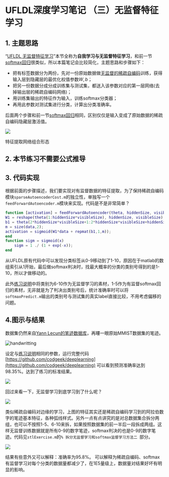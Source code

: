 # UFLDL深度学习笔记 （三）无监督特征学习



## 1. 主题思路

“[UFLDL 无监督特征学习](http://deeplearning.stanford.edu/wiki/index.php/%E8%87%AA%E6%88%91%E5%AD%A6%E4%B9%A0)”本节全称为**自我学习与无监督特征学习**，和前一节[softmax回归](http://www.cnblogs.com/Deep-Learning/p/7073744.html)很类似，所以本篇笔记会比较简化，主题思路和步骤如下：

- 把有标签数据分为两份，先对一份原始数据做[无监督的稀疏自编码](http://www.cnblogs.com/Deep-Learning/p/6978115.html)训练，获得输入层到隐藏层的最优化权值参数$W, b$；
- 把另一份数据分成分成训练集与测试集，都送入该参数对应的第一层网络(去掉输出层的稀疏自编码网络)；
- 用训练集输出的特征作为输入，训练softmax分类器；
- 再用此参数对测试集进行分类，计算出分类准确率。

后面两个步骤和前一节[softmax回归](http://www.cnblogs.com/Deep-Learning/p/7073744.html)相同，区别仅仅是输入变成了原始数据的稀疏自编码隐藏层激活值。

![](http://images2015.cnblogs.com/blog/1174358/201706/1174358-20170629225828602-1044124334.png)

特征提取网络组合形态

## 2. 本节练习不需要公式推导

## 3. 代码实现

根据前面的步骤描述，我们要实现对有监督数据的特征提取，为了保持稀疏自编码模块`sparseAutoencoderCost.m`的独立性，单独写一个`feedForwardAutoencoder.m`模块来实现。代码是不是非常简单？

```matlab
function [activation] = feedForwardAutoencoder(theta, hiddenSize, visibleSize, data)
W1 = reshape(theta(1:hiddenSize*visibleSize), hiddenSize, visibleSize);
b1 = theta(2*hiddenSize*visibleSize+1:2*hiddenSize*visibleSize+hiddenSize);
m = size(data,2);
activation = sigmoid(W1*data + repmat(b1,1,m));
end
function sigm = sigmoid(x)
    sigm = 1 ./ (1 + exp(-x));
end
```

从UFLDL原有代码中可以发现分类标签从0-9移动到了1-10，原因在于matlab的数组索引从1开始，最后做softmax判决时，找最大概率的分类的类别号得到的是1-10，所以才做移动的。

此外[练习说明](http://deeplearning.stanford.edu/wiki/index.php/Exercise:Self-Taught_Learning)中将类别为6-10作为无监督学习的素材，1-5作为有监督softmax回归的素材，无非就是为了判决出类别号后，统计准确率时可以将`softmaxPredict.m`输出的类别号与测试集的真实label直接比较，不用考虑偏移的问题。

## 4.图示与结果

数据集仍然来自[Yann Lecun的笔迹数据库](http://yann.lecun.com/exdb/mnist/)，再瞜一眼原始MMIST数据集的笔迹。

![handwritting](http://images2015.cnblogs.com/blog/1174358/201706/1174358-20170625214818132-1942610896.png)



设定与[练习说明](http://deeplearning.stanford.edu/wiki/index.php/Exercise:Softmax_Regression)相同的参数，运行完整代码[https://github.com/codgeek/deeplearning](https://github.com/codgeek/deeplearning) 可以看到预测准确率达到98.35%。达到了练习的标准结果。

![](http://images2015.cnblogs.com/blog/1174358/201706/1174358-20170627011134368-263195552.png)

回过来看一下，无监督学习到底学习到了什么呢？

![](http://images2015.cnblogs.com/blog/1174358/201706/1174358-20170627011149086-1903479646.png)

类似稀疏自编码对边缘的学习，上图的特征其实还是稀疏自编码学习到的阿拉伯数字的笔迹基本特征，各种弧线样式。另外一点有点讲究的是对总数据集合拆分两组，也可以不按照1-5、6-10来拆，如果按照数据集的前一半后一段拆成两组。这样无监督训练数据就是所有0-9的数字笔迹，softmax判决的也是0-9的数字笔迹。代码见`stlExercise.m`的`% 拆分无监督学习和softmax监督学习方法二 `部分。

![](http://images2015.cnblogs.com/blog/1174358/201706/1174358-20170627011156602-1171477272.png)

结果有些意外又可以解释：准确率为95.8%。 可以解释为稀疏自编码、softmax有监督学习对每个分类的数据量都减少了，在1E5量级上，数据量对结果好坏有明显的影响。